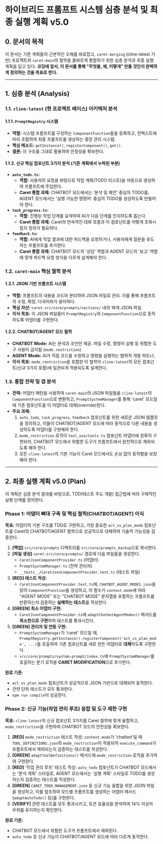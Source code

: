 # 하이브리드 프롬프트 시스템 심층 분석 및 최종 실행 계획 v5.0

## 0. 문서의 목적

이 문서는 기존 계획들의 근본적인 오해를 바로잡고, `caret-merging` (cline-latest 기반) 프로젝트와 `caret-main`의 철학을 올바르게 통합하기 위한 심층 분석과 최종 실행 계획을 담고 있다. **코딩에 앞서, 이 문서를 통해 "무엇을, 왜, 어떻게" 만들 것인지 완벽하게 정의하는 것을 목표로 한다.**

---

## 1. 심층 분석 (Analysis)

### 1.1. `cline-latest` (현 프로젝트 베이스) 아키텍처 분석

#### 1.1.1. `PromptRegistry` 시스템
- **역할:** 시스템 프롬프트를 구성하는 `ComponentFunction`들을 등록하고, 컨텍스트에 따라 조합하여 최종 프롬프트를 생성하는 중앙 관리 시스템.
- **핵심 메소드:** `getInstance()`, `registerComponent()`, `get()`.
- **결론:** 이 구조를 그대로 활용하여 안정성을 확보한다.

#### 1.1.2. 신규 핵심 컴포넌트 3가지 분석 (기존 계획에서 누락된 부분)
- **`auto_todo.ts`:**
  - **역할:** 사용자의 요청을 바탕으로 작업 계획(TODO 리스트)을 자동으로 생성하여 프롬프트에 주입한다.
  - **Caret 통합 과제:** CHATBOT 모드에서는 '분석 및 제안' 중심의 TODO를, AGENT 모드에서는 '실행 가능한 명령어' 중심의 TODO를 생성하도록 만들어야 한다.
- **`task_progress.ts`:**
  - **역할:** 진행된 작업 단계를 요약하여 AI가 다음 단계를 인지하도록 돕는다.
  - **Caret 통합 과제:** Caret의 연속적인 대화 흐름과 이 컴포넌트를 어떻게 조화시킬지 정의가 필요하다.
- **`feedback.ts`:**
  - **역할:** AI에게 작업 결과에 대한 피드백을 요청하거나, 사용자에게 질문을 유도하는 프롬프트를 추가한다.
  - **Caret 통합 과제:** CHATBOT 모드의 '상담' 역할과 AGENT 모드의 '보고' 역할에 맞게 피드백 요청 방식을 다르게 설계해야 한다.

### 1.2. `caret-main` 핵심 철학 분석

#### 1.2.1. JSON 기반 프롬프트 시스템
- **역할:** 프롬프트의 내용을 코드와 분리하여 JSON 파일로 관리. 이를 통해 프롬프트의 수정, 확장, 다국어화가 용이하다.
- **핵심 자산:** `caret-src/core/prompts/sections/` 내의 18개 JSON 파일.
- **이식 목표:** 이 JSON 파일들이 `PromptRegistry`의 `ComponentFunction`으로 동작하도록 어댑터를 구현한다.

#### 1.2.2. CHATBOT/AGENT 모드 철학
- **CHATBOT Mode:** AI는 분석과 조언만 제공. 파일 수정, 명령어 실행 등 위험한 도구 사용이 금지됨 (`mode_restriction`).
- **AGENT Mode:** AI가 직접 코드를 수정하고 명령을 실행하는 협력적 개발 파트너.
- **이식 목표:** `mode_restriction`을 포함한 이 철학이 `cline-latest`의 모든 컴포넌트(신규 3가지 포함)에 일관되게 적용되도록 설계한다.

### 1.3. 통합 전략 및 갭 분석
- **전략:** 어댑터 패턴을 사용하여 `caret-main`의 JSON 파일들을 `cline-latest`의 `ComponentFunction`으로 변환하고, `PromptSystemManager`를 통해 'caret' 모드일 때 기존 컴포넌트를 이 어댑터로 대체(override)한다.
- **주요 과제:**
  1.  `auto_todo`, `task_progress`, `feedback` 컴포넌트를 위한 새로운 JSON 템플릿을 정의하고, 이들이 CHATBOT/AGENT 모드에 따라 동적으로 다른 내용을 생성하도록 어댑터를 구현해야 한다.
  2.  `mode_restriction` 로직이 `tool_use/tools.ts` 컴포넌트 어댑터에 정확히 구현되어, CHATBOT 모드에서 위험한 도구가 프롬프트에서 원천적으로 제외되도록 해야 한다.
  3.  모든 `cline-latest`의 기본 기능이 Caret 모드에서도 손상 없이 동작함을 보장해야 한다.

---

## 2. 최종 실행 계획 v5.0 (Plan)

이 계획은 심층 분석 결과를 바탕으로, TDD(테스트 주도 개발) 접근법에 따라 구체적인 실행 단계를 정의한다.

### Phase 1: 어댑터 뼈대 구축 및 핵심 철학(CHATBOT/AGENT) 이식

**목표:** 어댑터의 기본 구조를 TDD로 구현하고, 가장 중요한 `act_vs_plan_mode` 컴포넌트를 Caret의 CHATBOT/AGENT 철학으로 성공적으로 대체하여 기술적 가능성을 검증한다.

1.  **[백업]** `src/core/prompts` 디렉토리를 `src/core/prompts_backup`으로 복사한다.
2.  **[파일 생성]** `caret-src/core/prompts/` 경로에 다음 파일들을 생성한다.
    -   `CaretJsonComponentProvider.ts` (어댑터)
    -   `PromptSystemManager.ts` (전략 관리자)
    -   `__tests__/CaretJsonComponentProvider.test.ts` (테스트 파일)
3.  **[RED] 테스트 작성:**
    -   `CaretJsonComponentProvider.test.ts`에, `CHATBOT_AGENT_MODES.json`을 읽어 `ComponentFunction`을 생성하고, 이 함수가 `context.mode`에 따라 "AGENT MODE" 또는 "CHATBOT MODE" 문자열을 포함하는 프롬프트를 반환하는지 검증하는 **실패하는 테스트**를 작성한다.
4.  **[GREEN] 최소 어댑터 구현:**
    -   `CaretJsonComponentProvider.ts`에 `adaptChatbotAgentModes()` 메서드를 **최소한으로 구현**하여 테스트를 통과시킨다.
5.  **[GREEN] 관리자 및 연동 구현:**
    -   `PromptSystemManager`가 'caret' 모드일 때, `PromptRegistry.getInstance().registerComponent('act_vs_plan_mode', ...)`를 호출하여 기존 컴포넌트를 새로 만든 어댑터로 **대체**하도록 구현한다.
    -   `src/core/prompts/system-prompt/index.ts`에 `PromptSystemManager`를 호출하는 분기 로직을 **CARET MODIFICATION**으로 추가한다.

**완료 기준:**
-   `act_vs_plan_mode` 컴포넌트가 성공적으로 JSON 기반으로 대체되어 동작한다.
-   관련 단위 테스트가 모두 통과한다.
-   `npm run compile`이 성공한다.

### Phase 2: 신규 기능(작업 관리 루프) 융합 및 도구 제한 구현

**목표:** `cline-latest`의 신규 컴포넌트 3가지를 Caret 철학에 맞게 융합하고, `mode_restriction`을 구현하여 CHATBOT 모드의 안전성을 확보한다.

1.  **[RED]** `mode_restriction` 테스트 작성: `context.mode`가 'chatbot'일 때 `TOOL_DEFINITIONS.json`의 `mode_restriction`이 적용되어 `execute_command`가 프롬프트에서 제외되는지 검증하는 테스트를 작성한다.
2.  **[GREEN]** `adaptToolDefinitions()` 메서드에 `mode_restriction` 로직을 추가하여 구현한다.
3.  **[RED]** '작업 관리 루프' 테스트 작성: `auto_todo` 컴포넌트가 CHATBOT 모드에서는 '분석 계획' 스타일로, AGENT 모드에서는 '실행 계획' 스타일로 TODO를 생성하는지 검증하는 테스트를 작성한다.
4.  **[GREEN]** `CARET_TODO_MANAGEMENT.json` 등 신규 기능 융합을 위한 JSON 파일을 생성하고, 이를 참조하여 모드별 프롬프트를 생성하는 어댑터 메서드(`adaptAutoTodo()` 등)를 구현한다.
5.  **[VERIFY]** 관련 테스트를 모두 통과시키고, 토큰 효율성을 분석하여 14% 이상의 우위를 유지하는지 확인한다.

**완료 기준:**
-   CHATBOT 모드에서 위험한 도구가 프롬프트에서 제외된다.
-   `auto_todo` 등 신규 기능이 CHATBOT/AGENT 모드에 따라 다르게 동작한다.
